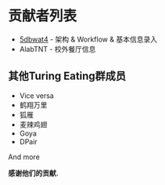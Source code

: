 # 贡献者列表

- [5dbwat4](https://github.com/5dbwat4) - 架构 & Workflow & 基本信息录入
- AlabTNT - 校外餐厅信息

## 其他Turing Eating群成员

- Vice versa
- 鹤翔万里
- 狐雁
- 麦辣鸡翅
- Goya
- DPair

And more

**感谢他们的贡献.**
